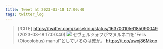 ```yaml
---
title: Tweet at 2023-03-18 17:00:40
tags: twitter_log
---
```


> [!CITE] https://twitter.com/kaisekiriu/status/1637001056185090049 (2023-03-18 17:00:40)
> ![](https://twitter.com/kaisekiriu/status/1637001056185090049)
> セヴェルツォフがマヌルネコを"Felis (Otocolobus) manul"としているのは確か。
> https://t.co/uwxj86Mkqo
